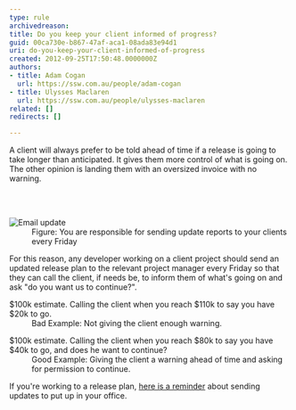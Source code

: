 ```yaml
---
type: rule
archivedreason: 
title: Do you keep your client informed of progress?
guid: 00ca730e-b867-47af-aca1-08ada83e94d1
uri: do-you-keep-your-client-informed-of-progress
created: 2012-09-25T17:50:48.0000000Z
authors:
- title: Adam Cogan
  url: https://ssw.com.au/people/adam-cogan
- title: Ulysses Maclaren
  url: https://ssw.com.au/people/ulysses-maclaren
related: []
redirects: []

---
```



<p>A client will always prefer to be told ahead of time if a release is going to take longer than anticipated. It gives them more control of what is going on. The other opinion is landing them with an oversized invoice with no warning. </p>
<br><excerpt class='endintro'></excerpt><br>
<dl class="goodImage"><dt><img alt="Email update" src="/Management/Rules-to-Better-Software-Consultants-Working-in-a-Team/PublishingImages/email-update.jpg" /></dt>
<dd>Figure&#58; You are responsible for sending update reports to your clients every Friday</dd></dl>
<p>For this reason, any developer working on a client project should send an updated release plan to the relevant project manager every Friday so that they can call the client, if needs be, to inform them of what's going on and ask &quot;do you want us to continue?&quot;. </p>
<dl class="bad"><dt>$100k estimate. Calling the client when you reach $110k to say you have $20k to go. </dt>
<dd>Bad Example&#58; Not giving the client enough warning. </dd></dl>
<dl class="good"><dt>$100k estimate. Calling the client when you reach $80k to say you have $40k to go, and does he want to continue? </dt>
<dd>Good Example&#58; Giving the client a warning ahead of time and asking for permission to continue. </dd></dl>
<p>If you're working to a release plan, <a href="http&#58;//www.ssw.com.au/ssw/Standards/Rules/Images/fridaySign.jpg">here is a reminder</a> about sending updates to put up in your office. </p>


